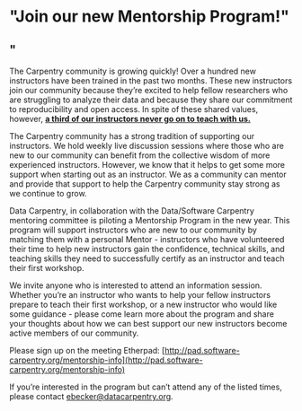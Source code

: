 # "Join our new Mentorship Program!"
## "


The Carpentry community is growing quickly! Over a hundred new instructors have been trained in the past two months. 
These new instructors join our community because they’re excited to help fellow researchers who are struggling to analyze their data and 
because they share our commitment to reproducibility and open access. In spite of these shared values, however, **[a third of our 
instructors never go on to teach with us.](http://www.datacarpentry.org/blog/instructor-metrics/)**     

The Carpentry community has a strong tradition of supporting our instructors. We hold weekly live discussion sessions where those who are 
new to our community can benefit from the collective wisdom of more experienced instructors. However, we know that it helps to get some 
more support when starting out as an instructor. We as a community can mentor and provide that support to help the Carpentry community 
stay strong as we continue to grow.   

Data Carpentry, in collaboration with the Data/Software Carpentry mentoring committee is piloting a Mentorship Program in the new year. This program will support 
instructors who are new to our community by matching them with a personal Mentor - instructors who have volunteered their time to help 
new instructors gain the confidence, technical skills, and teaching skills they need to successfully certify as an instructor and teach 
their first workshop.   

We invite anyone who is interested to attend an information session. Whether you’re an instructor who wants to help your fellow 
instructors prepare to teach their first workshop, or a new instructor who would like some guidance - please come learn more about 
the program and share your thoughts about how we can best support our new instructors become active members of our community.   

Please sign up on the meeting Etherpad: 
[http://pad.software-carpentry.org/mentorship-info](http://pad.software-carpentry.org/mentorship-info) 

If you’re interested in the program but can’t attend any of the listed times, please contact 
[ebecker@datacarpentry.org](mailto:ebecker@datacarpentry.org).




